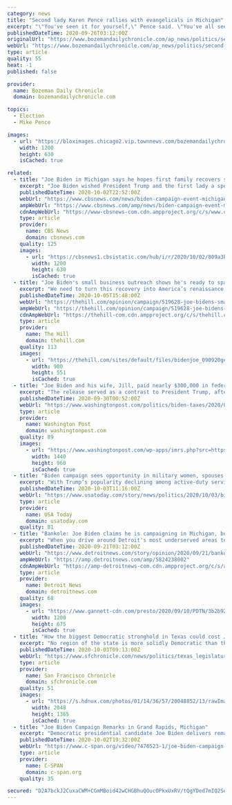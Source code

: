 ```yaml
---
category: news
title: "Second lady Karen Pence rallies with evangelicals in Michigan"
excerpt: "\"You've seen it for yourself,\" Pence said. \"You've all seen it for yourself, President Trump and Vice President (Mike) Pence are staunch defenders of religious liberty here at home and around the world.\" Evangelical voters were a key facet of Trump's ..."
publishedDateTime: 2020-09-26T03:12:00Z
originalUrl: "https://www.bozemandailychronicle.com/ap_news/politics/second-lady-karen-pence-rallies-with-evangelicals-in-michigan/article_f2152a25-4eae-5aea-af2d-31b5b9cf6414.html"
webUrl: "https://www.bozemandailychronicle.com/ap_news/politics/second-lady-karen-pence-rallies-with-evangelicals-in-michigan/article_f2152a25-4eae-5aea-af2d-31b5b9cf6414.html"
type: article
quality: 55
heat: -1
published: false

provider:
  name: Bozeman Daily Chronicle
  domain: bozemandailychronicle.com

topics:
  - Election
  - Mike Pence

images:
  - url: "https://bloximages.chicago2.vip.townnews.com/bozemandailychronicle.com/content/tncms/custom/image/2ffee154-edef-11e4-a572-ab4a61dde6eb.png"
    width: 1200
    height: 630
    isCached: true

related:
  - title: "Joe Biden in Michigan says he hopes first family recovers soon"
    excerpt: "Joe Biden wished President Trump and the first lady a speedy recovery from COVID-19 on Friday, speaking from the campaign trail in Michigan after his own campaign announced that Biden tested negative for the coronavirus."
    publishedDateTime: 2020-10-02T22:52:00Z
    webUrl: "https://www.cbsnews.com/news/biden-campaign-event-michigan-watch-live-stream-today-2020-10-02/"
    ampWebUrl: "https://www.cbsnews.com/amp/news/biden-campaign-event-michigan-watch-live-stream-today-2020-10-02/"
    cdnAmpWebUrl: "https://www-cbsnews-com.cdn.ampproject.org/c/s/www.cbsnews.com/amp/news/biden-campaign-event-michigan-watch-live-stream-today-2020-10-02/"
    type: article
    provider:
      name: CBS News
      domain: cbsnews.com
    quality: 125
    images:
      - url: "https://cbsnews1.cbsistatic.com/hub/i/r/2020/10/02/809a3b2d-989b-4c5e-8e10-c328091be6dd/thumbnail/1200x630/00122e40fc004343e7f45d2515e23b92/gettyimages-1278091226.jpg"
        width: 1200
        height: 630
        isCached: true
  - title: "Joe Biden's small business outreach shows he's ready to spark America's strongest recovery ever"
    excerpt: "We need to turn this recovery into America’s renaissance, and that starts with sending Joe Biden and Kamala Harris to the White House."
    publishedDateTime: 2020-10-05T15:48:00Z
    webUrl: "https://thehill.com/opinion/campaign/519628-joe-bidens-small-business-outreach-shows-hes-ready-to-spark-americas"
    ampWebUrl: "https://thehill.com/opinion/campaign/519628-joe-bidens-small-business-outreach-shows-hes-ready-to-spark-americas?amp"
    cdnAmpWebUrl: "https://thehill-com.cdn.ampproject.org/c/s/thehill.com/opinion/campaign/519628-joe-bidens-small-business-outreach-shows-hes-ready-to-spark-americas?amp"
    type: article
    provider:
      name: The Hill
      domain: thehill.com
    quality: 113
    images:
      - url: "https://thehill.com/sites/default/files/bidenjoe_090920getty_camp.jpg"
        width: 980
        height: 551
        isCached: true
  - title: "Joe Biden and his wife, Jill, paid nearly $300,000 in federal income taxes, newly released returns show"
    excerpt: "The release served as a contrast to President Trump, after new reports that he has paid minimal or no federal taxes in recent years."
    publishedDateTime: 2020-09-30T00:52:00Z
    webUrl: "https://www.washingtonpost.com/politics/biden-taxes/2020/09/29/d7afe3a8-027a-11eb-b7ed-141dd88560ea_story.html"
    type: article
    provider:
      name: Washington Post
      domain: washingtonpost.com
    quality: 89
    images:
      - url: "https://www.washingtonpost.com/wp-apps/imrs.php?src=https://arc-anglerfish-washpost-prod-washpost.s3.amazonaws.com/public/EKSGUWQCRII6XN7NCQO5RBLA5I.jpg&w=1440"
        width: 1440
        height: 960
        isCached: true
  - title: "Biden campaign sees opportunity in military women, spouses and people of color"
    excerpt: "With Trump’s popularity declining among active-duty service members, Democratic presidential candidate Joe Biden looks to win part of that voting bloc."
    publishedDateTime: 2020-10-03T11:16:00Z
    webUrl: "https://www.usatoday.com/story/news/politics/2020/10/03/biden-campaign-sees-opportunity-military-women-spouses-people-color/3547501001/"
    type: article
    provider:
      name: USA Today
      domain: usatoday.com
    quality: 81
  - title: "Bankole: Joe Biden claims he is campaigning in Michigan, but can voters really tell?"
    excerpt: "When you drive around Detroit's most underserved areas to the most stabilized there are few Biden signs dotting those neighborhoods, Bankole writes."
    publishedDateTime: 2020-09-21T03:12:00Z
    webUrl: "https://www.detroitnews.com/story/opinion/2020/09/21/bankole-can-voters-tell-joe-biden-campaigning-detroit-michigan-election-trump/5824238002/"
    ampWebUrl: "https://amp.detroitnews.com/amp/5824238002"
    cdnAmpWebUrl: "https://amp-detroitnews-com.cdn.ampproject.org/c/s/amp.detroitnews.com/amp/5824238002"
    type: article
    provider:
      name: Detroit News
      domain: detroitnews.com
    quality: 68
    images:
      - url: "https://www.gannett-cdn.com/presto/2020/09/10/PDTN/3b2b9265-56f7-494e-97c1-b3598e58d1f5-Biden_Detroit.jpg?auto=webp&crop=3795,2135,x0,y165&format=pjpg&width=1200"
        width: 1200
        height: 675
        isCached: true
  - title: "How the biggest Democratic stronghold in Texas could cost Joe Biden a win here"
    excerpt: "No region of the state is more solidly Democratic than the Texas border, yet its abysmal turnout could be a key to Donald Trump winning Texas."
    publishedDateTime: 2020-10-03T09:13:00Z
    webUrl: "https://www.sfchronicle.com/news/politics/texas_legislature/article/Democratic-stronghold-texas-joe-biden-texas-border-15616152.php"
    type: article
    provider:
      name: San Francisco Chronicle
      domain: sfchronicle.com
    quality: 51
    images:
      - url: "https://s.hdnux.com/photos/01/14/36/57/20048852/13/rawImage.jpg"
        width: 2048
        height: 1365
        isCached: true
  - title: "Joe Biden Campaign Remarks in Grand Rapids, Michigan"
    excerpt: "Democratic presidential candidate Joe Biden delivers remarks at a voter mobilization event in Grand Rapids, MI. 2020 Democratic presidential candidate Joe Biden delivers remarks at a voter mobilization event in Grand Rapids,"
    publishedDateTime: 2020-10-02T19:32:00Z
    webUrl: "https://www.c-span.org/video/?476523-1/joe-biden-campaign-remarks-grand-rapids-michigan&ICID=ref_fark"
    type: article
    provider:
      name: C-SPAN
      domain: c-span.org
    quality: 35

secured: "D2A7bckJ2CuxaCWM+CGmMBoid42wCHGBhuQOucOPkxUxRV/tQgYDed7mIQ2SqevqljnZA+YQr6ObImF51R8nRmG+giLhRxMN+/yejTE8CA9eQ4H+ZmR/tp1jinvv6gbw1lkJdkEhdjRNwTz+amYIr0Y2JzXevPAQyDql5JustISI6PqhsXnQEBTogZqu8/xL09ltaWyPU34Vxuhu1a7cqH2qAgvZWtG5tEzO6SrDFuEeyPSdWc6X3bHooGgL+2D0OvCvQpfkkMVtgrAEtzzT8oJf1rHbzU1k7K8ICNmsT8phYYhE2b5tr9RCixOwXylinXWKEpJYhJeAMD+EQuDFg05TN2P053hWC7mIOJ2BbHE=;00DbLQtLdvQCvi1bSzsQXA=="
---
```


